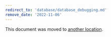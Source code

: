 ```yaml
---
redirect_to: 'database/database_debugging.md'
remove_date: '2022-11-06'
---
```


This document was moved to [another location](database/database_debugging.md).

<!-- This redirect file can be deleted after <2022-11-06>. -->
<!-- Redirects that point to other docs in the same project expire in three months. -->
<!-- Redirects that point to docs in a different project or site (for example, link is not relative and starts with `https:`) expire in one year. -->
<!-- Before deletion, see: https://docs.gitlab.com/ee/development/documentation/redirects.html -->
